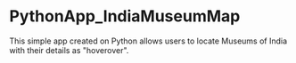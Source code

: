 # PythonApp_IndiaMuseumMap
This simple app created on Python allows users to locate Museums of India with their details as "hoverover".
